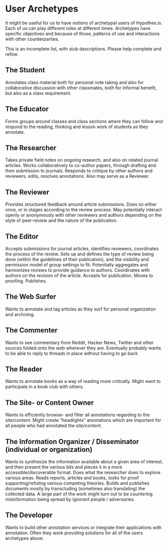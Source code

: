 User Archetypes
===========

It might be useful for us to have notions of archetypal users of Hypothes.is.  Each of us can play different roles at different times.  Archetypes have specific objectives and because of those, patterns of use and interactions with other counterparties.

This is an incomplete list, with stub descriptions.  Please help complete and refine.

The Student
--------------
Annotates class material both for personal note taking and also for collaborative discussion with other classmates, both for informal benefit, but also as a class requirement.

The Educator
--------------
Forms groups around classes and class sections where they can follow and respond to the reading, thinking and lesson work of students as they annotate.

The Researcher
------------------
Takes private field notes on ongoing research, and also on related journal articles.  Works collaboratively to co-author papers, through drafting and then submission to journals.  Responds to critique by other authors and reviewers, edits, resolves annotations.  Also may serve as a Reviewer.

The Reviewer
---------------
Provides structured feedback around article submissions.  Does so either once, or in stages according to the review process.  May potentially interact openly or anonymously with other reviewers and authors depending on the style of peer-review and the nature of the publication.

The Editor
------------
Accepts submissions for journal articles, identifies reviewers, coordinates the process of the review.  Sets up and defines the type of review being done (within the guidelines of their publication), and the visibility and permission model of group settings to fit.  Potentially aggregates and harmonizes reviews to provide guidance to authors.  Coordinates with authors on the revision of the article.  Accepts for publication.  Moves to proofing.  Publishes.

The Web Surfer
---------------------------------
Wants to annotate and tag articles as they surf for personal organization and archiving.

The Commenter
---------------
Wants to see commentary from Reddit, Hacker News, Twitter and other sources folded onto the web wherever they are.  Eventually probably wants to be able to reply to threads in place without having to go back 

The Reader
-------------
Wants to annotate books as a way of reading more critically.  Might want to participate in a book club with others.

The Site- or Content Owner
-------------------------------
Wants to efficiently browse- and filter all annotations regarding to the site/content. Might create “headlights” annotations which are important for all people who had annotated the site/content.

The Information Organizer / Disseminator (individual or organization)
------------------------------------------------------------------------------
Wants to synthesize the information available about a given area of interest, and then present the various bits and pieces it in a more accessible/discoverable format. Does what the researcher does to explore various areas. Reads reports, articles and books, looks for proof supporting/refuting various competing theories. Builds and publishes documents mostly by transcluding (sometimes also translating) the collected data. A large part of the work might turn out to be countering misinformation being spread by ignorant people / adversaries.

The Developer
----------------
Wants to build other annotation services or integrate their applications with annotation. Often they work providing solutions for all of the users archetypes above.
